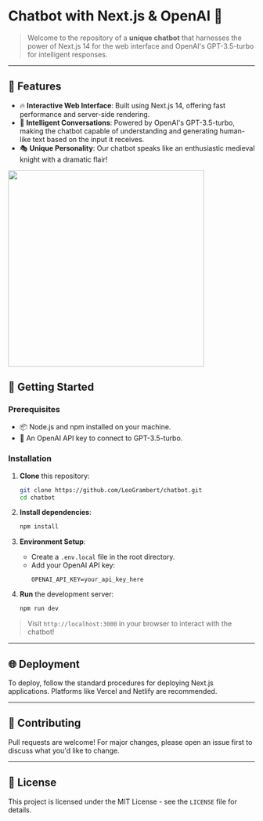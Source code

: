 # Chatbot with Next.js & OpenAI 🤖

> Welcome to the repository of a **unique chatbot** that harnesses the power of Next.js 14 for the web interface and OpenAI's GPT-3.5-turbo for intelligent responses.

---

## 🌟 Features

- 🔥 **Interactive Web Interface**: Built using Next.js 14, offering fast performance and server-side rendering.
- 🧠 **Intelligent Conversations**: Powered by OpenAI's GPT-3.5-turbo, making the chatbot capable of understanding and generating human-like text based on the input it receives.
- 🎭 **Unique Personality**: Our chatbot speaks like an enthusiastic medieval knight with a dramatic flair!

<img src="screen.png" width=400 />

## 🚀 Getting Started

### Prerequisites

- 📦 Node.js and npm installed on your machine.
- 🔑 An OpenAI API key to connect to GPT-3.5-turbo.

### Installation

1. **Clone** this repository:

   ```bash
   git clone https://github.com/LeoGrambert/chatbot.git
   cd chatbot
   ```

2. **Install dependencies**:

   ```bash
   npm install
   ```

3. **Environment Setup**:

   - Create a `.env.local` file in the root directory.
   - Add your OpenAI API key:
     ```env
     OPENAI_API_KEY=your_api_key_here
     ```

4. **Run** the development server:
   ```bash
   npm run dev
   ```

> Visit `http://localhost:3000` in your browser to interact with the chatbot!

---

## 🌐 Deployment

To deploy, follow the standard procedures for deploying Next.js applications. Platforms like Vercel and Netlify are recommended.

---

## 🤝 Contributing

Pull requests are welcome! For major changes, please open an issue first to discuss what you'd like to change.

---

## 📜 License

This project is licensed under the MIT License - see the `LICENSE` file for details.
